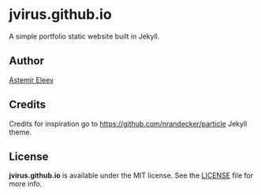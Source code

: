 # jvirus.github.io

A simple portfolio static website built in Jekyll.

## Author

[Astemir Eleev](https://github.io/jvirus)

## Credits

Credits for inspiration go to https://github.com/nrandecker/particle Jekyll theme.

## License

**jvirus.github.io** is available under the MIT license. See the [LICENSE]() file for more info.
